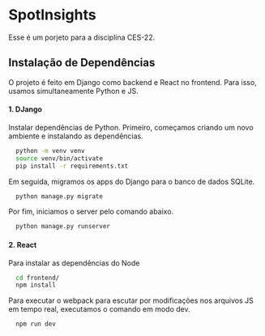 
# SpotInsights

Esse é um porjeto para a disciplina CES-22.



## Instalação de Dependências

O projeto é feito em Django como backend e React no frontend. Para isso, usamos
simultaneamente Python e JS.

#### 1. DJango 

Instalar dependências de Python. Primeiro, começamos criando um novo ambiente
e instalando as dependências.

```bash 
  python -m venv venv
  source venv/bin/activate
  pip install -r requirements.txt
```

Em seguida, migramos os apps do Django para o banco de dados SQLite.

```bash 
  python manage.py migrate
```

Por fim, iniciamos o server pelo comando abaixo.
```bash 
  python manage.py runserver
```

#### 2. React

Para instalar as dependências do Node
```bash 
  cd frontend/
  npm install
```

Para executar o webpack para escutar por modificações nos arquivos JS em tempo
real, executamos o comando em modo dev.
```bash 
  npm run dev
```
